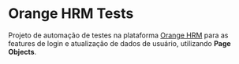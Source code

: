 # Orange HRM Tests

Projeto de automação de testes na plataforma [Orange HRM](https://opensource-demo.orangehrmlive.com/) para as features de login e atualização de dados de usuário, utilizando **Page Objects**.
